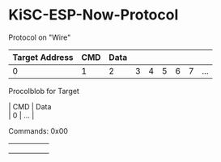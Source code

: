 # KiSC-ESP-Now-Protocol

Protocol on "Wire"

| Target Address                    | CMD | Data |  ||||||
| --- | --- | --- | --- | --- | --- | --- | --- | --- |
|  0  |  1  |  2  |  3  |  4  |  5  |  6  |  7  | ... | 

Procolblob for Target

| CMD | Data<br>
|  0  | ... | <br>

Commands:
0x00 

|   |   |   |   |   |
|---|---|---|---|---|
|   |   |   |   |   |
|   |   |   |   |   |
|   |   |   |   |   |